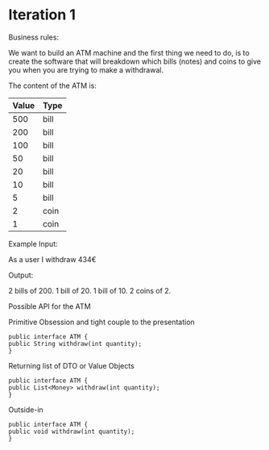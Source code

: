 # Iteration 1

Business rules:

We want to build an ATM machine and the first thing we need to do, is to create the software that will breakdown which bills (notes) and coins to give you when you are trying to make a withdrawal.

The content of the ATM is:

| Value | Type |
|-------|------|
| 500   | bill |
| 200   | bill |
| 100   | bill |
| 50    | bill |
| 20    | bill |
| 10    | bill |
| 5     | bill |
| 2     | coin |
| 1     | coin |

Example
Input:

As a user
I withdraw 434€

Output:

2 bills of 200.
1 bill of 20.
1 bill of 10.
2 coins of 2.

Possible API for the ATM

Primitive Obsession and tight couple to the presentation

``` 
public interface ATM {
public String withdraw(int quantity);
}
```

Returning list of DTO or Value Objects
```
public interface ATM {
public List<Money> withdraw(int quantity);
}
```

Outside-in
```
public interface ATM {
public void withdraw(int quantity);
}
```
